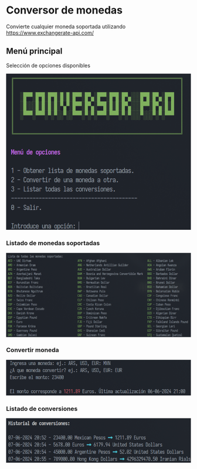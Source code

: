 # Conversor de monedas

Convierte cualquier moneda soportada utilizando https://www.exchangerate-api.com/

## Menú principal

Selección de opciones disponibles

![Menú principal](https://raw.githubusercontent.com/Frikilinux/currency_converter_imgs/main/2024-06-07_20%3A45%3A12.png)

### Listado de monedas soportadas

![Listado de monedas](https://raw.githubusercontent.com/Frikilinux/currency_converter_imgs/main/2024-06-07_20%3A49%3A45.png)

### Convertir moneda

![Conversión de moneda](https://github.com/Frikilinux/currency_converter_imgs/blob/main/2024-06-07_20:52:21.png?raw=true)

### Listado de conversiones

![Listado de conversiones](https://github.com/Frikilinux/currency_converter_imgs/blob/main/2024-06-07_20:55:54.png?raw=true)
